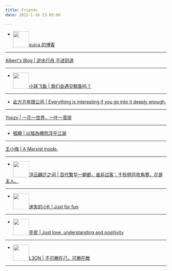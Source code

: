```yaml
---
title: Friends
date: 2022-1-16 23:00:00

---
```


- <img src="https://suicablog.cobaltkiss.blue/images/profile%20picture.png" style="float:left" width=50 height=50 /> 

[suica 的博客](https://suicablog.cobaltkiss.blue)

---

[Albert's Blog | 逆水行舟 不进则退](https://blog.lingyf.com)

---

- <img src="https://cdn.jsdelivr.net/gh/Mantyke/photo@master/star_min.png" style="float:left" width=50 height=50 />

[小球飞鱼 | 我们会遇见鲸鱼吗？](https://mantyke.icu)

---

- [此方方有限公司 | Everything is interesting if you go into it deeply enough.](https://blog.konata.co)

---

[Yoozy | 一花一世界，一叶一菩提](http://blog.sharktale.xyz/)

---

- [瓠樽 | 以瓠為樽而浮乎江湖](https://blog.dylanwu.space)

---

[王小嗨 | A Marxist inside.](https://sogola.com)

---

- <img src="https://blognas.hwb0307.com/logo.jpg" style="float:left" width=50 height=50 />

[浮云翩迁之间 | 百代繁华一朝都，谁非过客；千秋明月吹角寒，花是主人。](https://blognas.hwb0307.com)

---

- <img src="https://cdn.kclub.fun/wp-content/uploads/2022/08/1660213171-colorful.jpg" style="float:left" width=50 height=50 />

[迷失的小K | Just for fun](http://www.kclub.fun/)

---

- <img src="https://pic.gene-yp.com/i/2022/07/25/c2axpo.jpeg" style="float:left" width=50 height=50 />

[歪皮 | Just love, understanding and positivity ](http://www.gene-yp.com/)

---

- <img src="https://vip2.loli.io/2022/08/21/uAtbEg63IdVoBZc.webp" style="float:left" width=50 height=50 />

[L3ON | 不可勝在己，可勝在敵](https://l3on.site)

---
